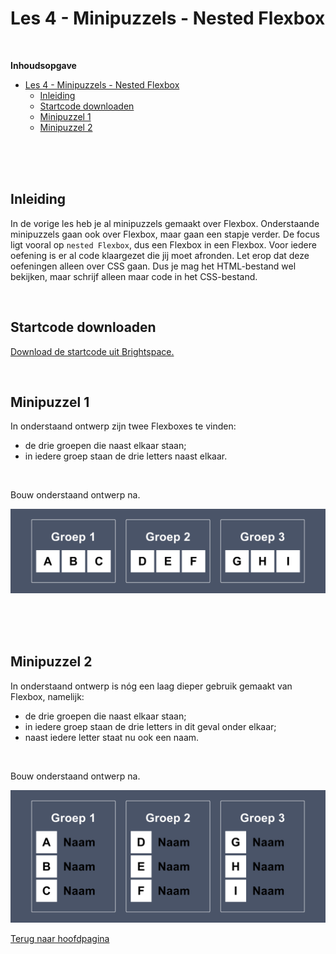 # Les 4 - Minipuzzels - Nested Flexbox

<br>

**Inhoudsopgave**
- [Les 4 - Minipuzzels - Nested Flexbox](#les-4---minipuzzels---nested-flexbox)
  - [Inleiding](#inleiding)
  - [Startcode downloaden](#startcode-downloaden)
  - [Minipuzzel 1](#minipuzzel-1)
  - [Minipuzzel 2](#minipuzzel-2)

<br><br><br>

## Inleiding
In de vorige les heb je al minipuzzels gemaakt over Flexbox. Onderstaande minipuzzels gaan ook over Flexbox, maar gaan een stapje verder. De focus ligt vooral op `nested Flexbox`, dus een Flexbox in een Flexbox. Voor iedere oefening is er al code klaargezet die jij moet afronden. Let erop dat deze oefeningen alleen over CSS gaan. Dus je mag het HTML-bestand wel bekijken, maar schrijf alleen maar code in het CSS-bestand.

<br>

## Startcode downloaden

[Download de startcode uit Brightspace.](https://brightspace.hr.nl/d2l/le/lessons/110777/lessons/442865)

<br>

## Minipuzzel 1

In onderstaand ontwerp zijn twee Flexboxes te vinden:

- de drie groepen die naast elkaar staan;
- in iedere groep staan de drie letters naast elkaar.

<br>

Bouw onderstaand ontwerp na.

<img src="./images/Minipuzzel1.png" alt="Minipuzzel 1" title="Minipuzzel 1" width="1012">


<br><br><br>

## Minipuzzel 2

In onderstaand ontwerp is nóg een laag dieper gebruik gemaakt van Flexbox, namelijk:

- de drie groepen die naast elkaar staan;
- in iedere groep staan de drie letters in dit geval onder elkaar;
- naast iedere letter staat nu ook een naam.

<br>

Bouw onderstaand ontwerp na.


<img src="./images/Minipuzzel2.png" alt="Minipuzzel 2" title="Minipuzzel 2" width="1012">



<br>

[Terug naar hoofdpagina](../..)
